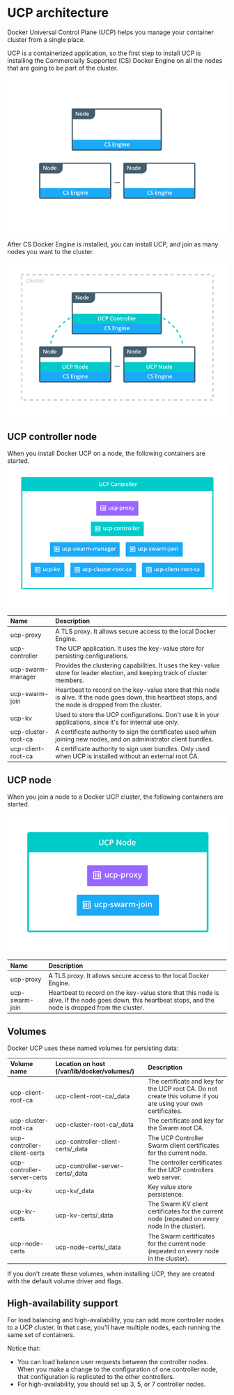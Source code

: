 <!--[metadata]>
+++
title = "Architecture"
description = "Learn about the architecture of Docker Universal Control Plane."
keywords = ["docker, ucp, architecture"]
[menu.main]
parent="mn_ucp"
identifier="ucp_architecture"
weight=20
+++
<![end-metadata]-->

# UCP architecture

Docker Universal Control Plane (UCP) helps you manage your container cluster
from a single place.

UCP is a containerized application, so the first step to install UCP is
installing the Commercially Supported (CS) Docker Engine on all the nodes that
are going to be part of the cluster.

![](images/architecture-1.png)

After CS Docker Engine is installed, you can install UCP, and join as many
nodes you want to the cluster.

![](images/architecture-2.png)


## UCP controller node

When you install Docker UCP on a node, the following containers are started.
![](images/architecture-3.png)

| Name                | Description                                                                                                                                                |
|:--------------------|:-----------------------------------------------------------------------------------------------------------------------------------------------------------|
| ucp-proxy           | A TLS proxy. It allows secure access to the local Docker Engine.                                                                                           |
| ucp-controller      | The UCP application. It uses the key-value store for persisting configurations.                                                                            |
| ucp-swarm-manager   | Provides the clustering capabilities. It uses the key-value store for leader election, and keeping track of cluster members.                               |
| ucp-swarm-join      | Heartbeat to record on the key-value store that this node is alive. If the node goes down, this heartbeat stops, and the node is dropped from the cluster. |
| ucp-kv              | Used to store the UCP configurations. Don't use it in your applications, since it's for internal use only.                                                 |
| ucp-cluster-root-ca | A certificate authority to sign the certificates used when joining new nodes, and on administrator client bundles.                                         |
| ucp-client-root-ca  | A certificate authority to sign user bundles. Only used when UCP is installed without an external root CA.                                                 |

## UCP node

When you join a node to a Docker UCP cluster, the following containers are
started.

![](images/architecture-4.png)

| Name           | Description                                                                                                                                                |
|:---------------|:-----------------------------------------------------------------------------------------------------------------------------------------------------------|
| ucp-proxy      | A TLS proxy. It allows secure access to the local Docker Engine.                                                                                           |
| ucp-swarm-join | Heartbeat to record on the key-value store that this node is alive. If the node goes down, this heartbeat stops, and the node is dropped from the cluster. |


## Volumes

Docker UCP uses these named volumes for persisting data:

| Volume name                 | Location on host (/var/lib/docker/volumes/) | Description                                                                                                    |
|:----------------------------|:--------------------------------------------|:---------------------------------------------------------------------------------------------------------------|
| ucp-client-root-ca          | ucp-client-root-ca/_data                    | The certificate and key for the UCP root CA. Do not create this volume if you are using your own certificates. |
| ucp-cluster-root-ca         | ucp-cluster-root-ca/_data                   | The certificate and key for the Swarm root CA.                                                                 |
| ucp-controller-client-certs | ucp-controller-client-certs/_data           | The UCP Controller Swarm client certificates for the current node.                                             |
| ucp-controller-server-certs | ucp-controller-server-certs/_data           | The controller certificates for the UCP controllers web server.                                                |
| ucp-kv                      | ucp-kv/_data                                | Key value store persistence.                                                                                   |
| ucp-kv-certs                | ucp-kv-certs/_data                          | The Swarm KV client certificates for the current node (repeated on every node in the cluster).                 |
| ucp-node-certs              | ucp-node-certs/_data                        | The Swarm certificates for the current node (repeated on every node in the cluster).                           |


If you don’t create these volumes, when installing UCP, they are created with
the default volume driver and flags.

## High-availability support
For load balancing and high-availability, you can add more controller nodes
to a UCP cluster. In that case, you’ll have multiple nodes, each running the
same set of containers.

<!--TODO: add diagram with 3 controllers -->

Notice that:

* You can load balance user requests between the controller nodes.
When you make a change to the configuration of one controller node, that
configuration is replicated to the other controllers.
* For high-availability, you should set up 3, 5, or 7 controller nodes.
